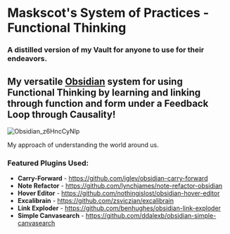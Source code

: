 # Maskscot's System of Practices - Functional Thinking
### A distilled version of my Vault for anyone to use for their endeavors.

## My versatile [Obsidian](https://obsidian.md/) system for using Functional Thinking by learning and linking through function and form under a Feedback Loop through Causality!

![Obsidian_z6HncCyNlp](https://github.com/Maskscot/System-of-Practices-by-Maskscot/assets/112918049/651afa3e-b4ff-4177-b05f-104fded729cd)

My approach of understanding the world around us.

### Featured Plugins Used:
- **Carry-Forward** - https://github.com/jglev/obsidian-carry-forward
- **Note Refactor** - https://github.com/lynchjames/note-refactor-obsidian
- **Hover Editor** - https://github.com/nothingislost/obsidian-hover-editor
- **Excalibrain** - https://github.com/zsviczian/excalibrain
- **Link Exploder** - https://github.com/benhughes/obsidian-link-exploder
- **Simple Canvasearch** - https://github.com/ddalexb/obsidian-simple-canvasearch

